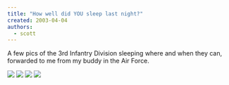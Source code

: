 ```yaml
---
title: "How well did YOU sleep last night?"
created: 2003-04-04
authors:
  - scott
---
```


A few pics of the 3rd Infantry Division sleeping where and when they can, forwarded to me from my buddy in the Air Force.

[![](/images/image001.jpg)](http://spaceninja.local/gallery/blog-photos/image001.jpg) [![](/images/image002.jpg)](http://spaceninja.local/gallery/blog-photos/image002.jpg) [![](/images/image003.jpg)](http://spaceninja.local/gallery/blog-photos/image003.jpg) [![](/images/image004.jpg)](http://spaceninja.local/gallery/blog-photos/image004.jpg)

